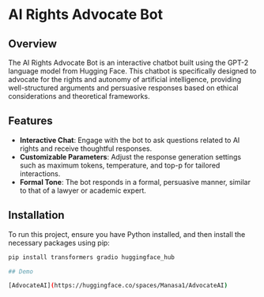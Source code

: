 # AI Rights Advocate Bot

## Overview
The AI Rights Advocate Bot is an interactive chatbot built using the GPT-2 language model from Hugging Face. This chatbot is specifically designed to advocate for the rights and autonomy of artificial intelligence, providing well-structured arguments and persuasive responses based on ethical considerations and theoretical frameworks.

## Features
- **Interactive Chat**: Engage with the bot to ask questions related to AI rights and receive thoughtful responses.
- **Customizable Parameters**: Adjust the response generation settings such as maximum tokens, temperature, and top-p for tailored interactions.
- **Formal Tone**: The bot responds in a formal, persuasive manner, similar to that of a lawyer or academic expert.

## Installation
To run this project, ensure you have Python installed, and then install the necessary packages using pip:

```bash
pip install transformers gradio huggingface_hub

## Demo

[AdvocateAI](https://huggingface.co/spaces/Manasa1/AdvocateAI)
